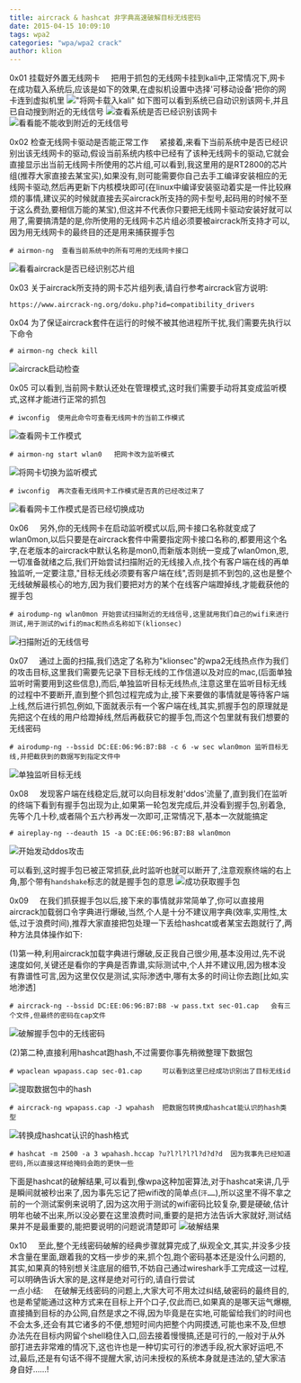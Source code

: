 ```yaml
---
title: aircrack & hashcat 非字典高速破解目标无线密码
date: 2015-04-15 10:09:10
tags: wpa2
categories: "wpa/wpa2 crack"
author: klion
---
```

0x01 挂载好外置无线网卡
&nbsp;&nbsp;&nbsp;&nbsp;把用于抓包的无线网卡挂到kali中,正常情况下,网卡在成功载入系统后,应该是如下的效果,在虚拟机设置中选择'可移动设备'把你的网卡连到虚拟机里
!["将网卡载入kali"](/img/1.png)
如下图可以看到系统已自动识别该网卡,并且已自动搜到附近的无线信号
![查看系统是否已经识别该网卡](/img/2.png)
![看看能不能收到附近的无线信号](/img/3.png)

0x02 检查无线网卡驱动是否能正常工作
&nbsp;&nbsp;&nbsp;&nbsp;紧接着,来看下当前系统中是否已经识别出该无线网卡的驱动,假设当前系统内核中已经有了该种无线网卡的驱动,它就会直接显示出当前无线网卡所使用的芯片组,可以看到,我这里用的是RT2800的芯片组(推荐大家直接去某宝买),如果没有,则可能需要你自己去手工编译安装相应的无线网卡驱动,然后再更新下内核模块即可(在linux中编译安装驱动着实是一件比较麻烦的事情,建议买的时候就直接去买aircrack所支持的网卡型号,起码用的时候不至于这么费劲,要相信万能的某宝),但这并不代表你只要把无线网卡驱动安装好就可以用了,需要搞清楚的是,你所使用的无线网卡芯片组必须要被aircrack所支持才可以,因为用无线网卡的最终目的还是用来捕获握手包
```
# airmon-ng  查看当前系统中的所有可用的无线网卡接口
```
![看看aircrack是否已经识别芯片组](/img/4.png)<br>

0x03 关于aircrack所支持的网卡芯片组列表,请自行参考aircrack官方说明:
```
https://www.aircrack-ng.org/doku.php?id=compatibility_drivers 
```

0x04 为了保证aircrack套件在运行的时候不被其他进程所干扰,我们需要先执行以下命令
```
# airmon-ng check kill
```
![aircrack启动检查](/img/5.png)

0x05 可以看到,当前网卡默认还处在管理模式,这时我们需要手动将其变成监听模式,这样才能进行正常的抓包
```
# iwconfig  使用此命令可查看无线网卡的当前工作模式
```
![查看网卡工作模式](/img/6.png)
```
# airmon-ng start wlan0   把网卡改为监听模式
```
![将网卡切换为监听模式](/img/7.png)
```
# iwconfig  再次查看无线网卡工作模式是否真的已经改过来了
```
![看看网卡工作模式是否已经切换成功](/img/45.png)

0x06
&nbsp;&nbsp;&nbsp;&nbsp;另外,你的无线网卡在启动监听模式以后,网卡接口名称就变成了wlan0mon,以后只要是在aircrack套件中需要指定网卡接口名称的,都要用这个名字,在老版本的aircrack中默认名称是mon0,而新版本则统一变成了wlan0mon,恩,一切准备就绪之后,我们开始尝试扫描附近的无线接入点,找个有客户端在线的再单独监听,一定要注意,"目标无线必须要有客户端在线",否则是抓不到包的,这也是整个无线破解最核心的地方,因为我们要把对方的某个在线客户端蹬掉线,才能截获他的握手包
```
# airodump-ng wlan0mon 开始尝试扫描附近的无线信号,这里就用我们自己的wifi来进行测试,用于测试的wifi的mac和热点名称如下(klionsec)
```
![扫描附近的无线信号](/img/8.png)

0x07
&nbsp;&nbsp;&nbsp;&nbsp;通过上面的扫描,我们选定了名称为"klionsec"的wpa2无线热点作为我们的攻击目标,这里我们需要先记录下目标无线的工作信道以及对应的mac,(后面单独监听时需要用到这些信息),而后,单独监听目标无线热点,注意这里在监听目标无线的过程中不要断开,直到整个抓包过程完成为止,接下来要做的事情就是等待客户端上线,然后进行抓包,例如,下面就表示有一个客户端在线,其实,抓握手包的原理就是先把这个在线的用户给蹬掉线,然后再截获它的握手包,而这个包里就有我们想要的无线密码
```
# airodump-ng --bssid DC:EE:06:96:B7:B8 -c 6 -w sec wlan0mon 监听目标无线,并把截获到的数据写到指定文件中
```
![单独监听目标无线](/img/9.png)

0x08
&nbsp;&nbsp;&nbsp;&nbsp;发现客户端在线稳定后,就可以向目标发射'ddos'流量了,直到我们在监听的终端下看到有握手包出现为止,如果第一轮包发完成后,并没看到握手包,别着急,先等个几十秒,或者隔个五六秒再发一次即可,正常情况下,基本一次就能搞定
```
# aireplay-ng --deauth 15 -a DC:EE:06:96:B7:B8 wlan0mon
```
![开始发动ddos攻击](/img/10.png)

可以看到,这时握手包已被正常抓获,此时监听也就可以断开了,注意观察终端的右上角,那个带有`handshake`标志的就是握手包的意思
![成功获取握手包](/img/11.png)

0x09
&nbsp;&nbsp;&nbsp;&nbsp;在我们抓获握手包以后,接下来的事情就非常简单了,你可以直接用aircrack加载弱口令字典进行爆破,当然,个人是十分不建议用字典(效率,实用性,太低,过于浪费时间),推荐大家直接把包处理一下丢给hashcat或者某宝去跑就行了,两种方法具体操作如下:

(1)第一种,利用aircrack加载字典进行爆破,反正我自己很少用,基本没用过,先不说速度如何,关键还是看你的字典是否靠谱,实际测试中,个人并不建议用,因为根本没有靠谱性可言,因为这里仅仅是测试,实际渗透中,哪有太多的时间让你去跑[比如,实地渗透]
```
# aircrack-ng --bssid DC:EE:06:96:B7:B8 -w pass.txt sec-01.cap   会有三个文件,但最终的密码在cap文件
```
![破解握手包中的无线密码](/img/12.png)

(2)第二种,直接利用hashcat跑hash,不过需要你事先稍微整理下数据包
```
# wpaclean wpapass.cap sec-01.cap  	  可以看到这里已经成功识别出了目标无线id
```
![提取数据包中的hash](/img/13.png)
```
# aircrack-ng wpapass.cap -J wpahash  把数据包转换成hashcat能认识的hash类型
```
![转换成hashcat认识的hash格式](/img/15.png)
```
# hashcat -m 2500 -a 3 wpahash.hccap ?u?l?l?l?l?d?d?d  因为我事先已经知道密码,所以直接这样给掩码会跑的更快一些
```

下面是hashcat的破解结果,可以看到,像wpa这种加密算法,对于hashcat来讲,几乎是瞬间就被秒出来了,因为事先忘记了把wifi改的简单点(`汗……`),所以这里不得不拿之前的一个测试案例来说明了,因为这次用于测试的wifi密码比较复杂,要是硬破,估计明年也破不出来,所以没必要在这里浪费时间,重要的是把方法告诉大家就好,测试结果并不是最重要的,能把要说明的问题说清楚即可
![破解结果](/img/hash.png)<br>

0x10
&nbsp;&nbsp;&nbsp;&nbsp;至此,整个无线密码破解的经典步骤就算完成了,纵观全文,其实,并没多少技术含量在里面,跟着我的文档一步步的来,抓个包,跑个密码基本还是没什么问题的,其实,如果真的特别想关注底层的细节,不妨自己通过wireshark手工完成这一过程,可以明确告诉大家的是,这样是绝对可行的,请自行尝试
<br>
一点小结:
&nbsp;&nbsp;&nbsp;&nbsp;在破解无线密码的问题上,大家大可不用太过纠结,破密码的最终目的,也是希望能通过这种方式来在目标上开个口子,仅此而已,如果真的是哪天运气爆棚,直接捅到目标的办公网,自然是求之不得,因为毕竟是在实地,可能留给我们的时间也不会太多,还会有其它诸多的不便,想短时间内把整个内网摸透,可能也来不及,但想办法先在目标内网留个shell稳住入口,回去接着慢慢搞,还是可行的,一般对于从外部打进去非常难的情况下,这也许也是一种切实可行的渗透手段,祝大家好运吧,不过,最后,还是有句话不得不提醒大家,访问未授权的系统本身就是违法的,望大家洁身自好……!

